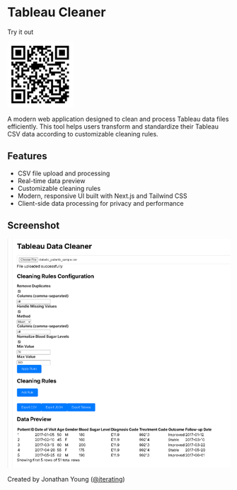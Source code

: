 # Tableau Cleaner

Try it out

[![](https://raw.githubusercontent.com/iterating/tableaucleaner/refs/heads/main/public/portfolio.tableaucleaner.qrcode.100.png)](https://tableaucleaner.vercel.app)


A modern web application designed to clean and process Tableau data files efficiently. This tool helps users transform and standardize their Tableau CSV data according to customizable cleaning rules.

## Features

- CSV file upload and processing
- Real-time data preview
- Customizable cleaning rules
- Modern, responsive UI built with Next.js and Tailwind CSS
- Client-side data processing for privacy and performance

## Screenshot  

![](https://raw.githubusercontent.com/iterating/tableaucleaner/refs/heads/main/public/portfolio.tableaucleaner.screenshot.png)


Created by Jonathan Young ([@iterating](https://github.com/iterating/))

